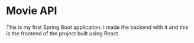 # Movie API

This is my first Spring Boot application. I made the backend with it and this is the frontend of the project built using React.

